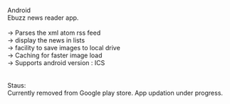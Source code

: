 Android <br>
Ebuzz news reader app.<br><br>
 -> Parses the xml atom rss feed<br>
 -> display the news in lists<br>
 -> facility to save images to local drive<br>
 -> Caching for faster image load<br>
 -> Supports android version : ICS<br>
 <br><br>
 Staus:<br>
 Currently removed from Google play store. App updation under progress.

